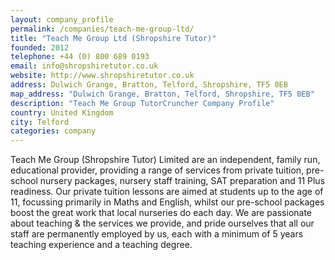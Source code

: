```yaml
---
layout: company_profile
permalink: /companies/teach-me-group-ltd/
title: "Teach Me Group Ltd (Shropshire Tutor)"
founded: 2012
telephone: +44 (0) 800 689 0193
email: info@shropshiretutor.co.uk
website: http://www.shropshiretutor.co.uk
address: Dulwich Grange, Bratton, Telford, Shropshire, TF5 0EB
map_address: "Dulwich Grange, Bratton, Telford, Shropshire, TF5 0EB"
description: "Teach Me Group TutorCruncher Company Profile"
country: United Kingdom
city: Telford
categories: company
---
```

Teach Me Group (Shropshire Tutor) Limited are an independent, family run, educational provider, providing a range 
of services from private tuition, pre-school nursery packages, nursery staff training, SAT preparation and  11 Plus 
readiness. Our private tuition lessons are aimed at students up to the age of 11, focussing primarily in Maths and 
English, whilst our pre-school packages boost the great work that local nurseries do each day. We are passionate about 
teaching & the services we provide, and pride ourselves that all our staff are permanently employed by us, each with a 
minimum of 5 years teaching experience and a teaching degree.